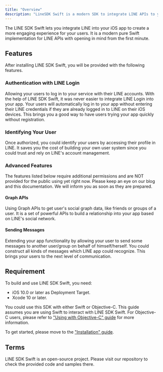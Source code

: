 ```yaml
---
title: "Overview"
description: "LineSDK Swift is a modern SDK to integrate LINE APIs to your iOS app. It provides LINE Login, social APIs and much more."
---
```


The LINE SDK Swift lets you integrate LINE into your iOS app to create a more engaging experience for your users. It is a modern pure Swift implementation for LINE APIs with opening in mind from the first minute.

## Features

After installing LINE SDK Swift, you will be provided with the following features.

### Authentication with LINE Login

Allowing your users to log in to your service with their LINE accounts. With the help of LINE SDK Swift, it was never easier to integrate LINE Login into your app. Your users will automatically log in to your app without entering their LINE credentials if they are already logged in to LINE on their iOS devices. This brings you a good way to have users trying your app quickly without registration.

### Identifying Your User

Once authorized, you could identify your users by accessing their profile in LINE. It saves you the cost of building your own user system since you could trust and rely on LINE's account management.

### Advanced Features

The features listed below require additional permissions and are NOT provided for the public using yet right now. Please keep an eye on our blog and this documentation. We will inform you as soon as they are prepared.

#### Graph APIs

Using Graph APIs to get user's social graph data, like friends or groups of a user. It is a set of powerful APIs to build a relationship into your app based on LINE's social network.

#### Sending Messages

Extending your app functionality by allowing your user to send some messages to another user/group on behalf of himself/herself. You could construct all kinds of messages which LINE app could recognize. This brings your users to the next level of communication.

## Requirement

To build and use LINE SDK Swift, you need:

- iOS 10.0 or later as Deployment Target.
- Xcode 10 or later.

You could use this SDK with either Swift or Objective-C. This guide assumes you are using Swift to interact with LINE SDK Swift. For Objective-C users, please refer to ["Using with Objective-C" guide][using-objc] for more information.

To get started, please move to the ["Installation" guide][installation].

## Terms

<!--TODO onevcat: Update repo URL-->

LINE SDK Swift is an open-source project. Please visit our repository to check the provided code and samples there.

[using-objc]: /docs/ios-sdk-swift/using-objc
[installation]: /docs/ios-sdk-swift/installation
